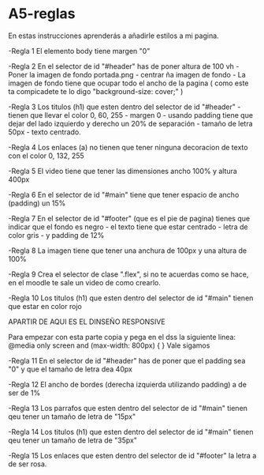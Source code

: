 # A5-reglas
En estas instrucciones aprenderás a añadirle estilos a mi pagina.

-Regla 1
El elemento body tiene margen "0"

-Regla 2
En el selector de id "#header" has de poner altura de 100 vh - Poner la imagen de fondo portada.png - centrar ña imagen de fondo - La imagen de fondo tiene que ocupar todo el ancho de la pagina ( como este ta compicadete te lo digo "background-size: cover;" )

-Regla 3
Los titulos (h1) que esten dentro del selector de id "#header" - tienen que llevar el color 0, 60, 255 - margen 0 - usando padding tiene que dejar del lado izquierdo y derecho un 20% de separación - tamaño de letra 50px - texto centrado.

-Regla 4
Los enlaces (a) no tienen que tener ninguna decoracion de texto con el color 0, 132, 255

-Regla 5
El video tiene que tener las dimensiones ancho 100% y altura 400px

-Regla 6
En el selector de id "#main" tiene que tener espacio de ancho (padding) un 15%

-Regla 7
En el selector de id "#footer" (que es el pie de pagina) tienes que indicar que el fondo es negro - el texto tiene que estar centrado - letra de color gris - y padding de 12%

-Regla 8
La imagen tiene que tener una anchura de 100px y una altura de 100%

-Regla 9
Crea el selector de clase ".flex", si no te acuerdas como se hace, en el moodle te sale un video de como crearlo.

-Regla 10
Los titulos (h1) que esten dentro del selector de id "#main" tienen que estar en color rojo

APARTIR DE AQUI ES EL DINSEÑO RESPONSIVE

Para empezar con esta parte copia y pega en el dss la siguiente linea:
@media only screen and (max-width: 800px) {
     }
     Vale sigamos

-Regla 11
En el selector de id "#header" has de poner que el padding sea "0" y que el tamaño de letra dea 40px

-Regla 12
El ancho de bordes (derecha izquierda utilizando padding) a de ser de 1%

-Regla 13
Los parrafos que esten dentro del selector de id "#main" tienen qeu tener un tamaño de letra de "15px"

-Regla 14
Los titulos (h1) que esten dentro del selector de id "#main" tienen qeu tener un tamaño de letra de "35px"

-Regla 15
Los enlaces que esten dentro del selector de id "#footer" la letra a de ser rosa.

